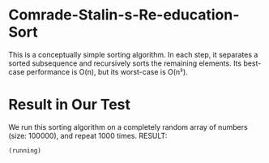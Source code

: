 # Comrade-Stalin-s-Re-education-Sort
This is a conceptually simple sorting algorithm. In each step, it separates a sorted subsequence and recursively sorts the remaining elements. Its best-case performance is O(n), but its worst-case is O(n²).

# Result in Our Test
We run this sorting algorithm on a completely random array of numbers (size: 100000), and repeat 1000 times.
RESULT:
```
(running)
```
